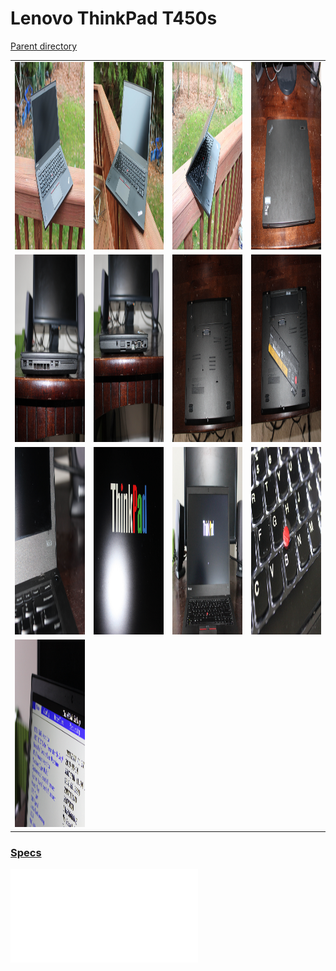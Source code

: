 # Lenovo ThinkPad T450s
[Parent directory](../index.md)

<table>
  <tr>
    <td><img src='IMG_5302.JPG' width='400' height='300'/></td>
    <td><img src='IMG_5303.JPG' width='400' height='300'/></td>
    <td><img src='IMG_5304.JPG' width='400' height='300'/></td>
    <td><img src='IMG_5305.JPG' width='400' height='300'/></td>
  </tr>
  <tr>
    <td><img src='IMG_5306.JPG' width='400' height='300'/></td>
    <td><img src='IMG_5307.JPG' width='400' height='300'/></td>
    <td><img src='IMG_5308.JPG' width='400' height='300'/></td>
    <td><img src='IMG_5309.JPG' width='400' height='300'/></td>
  </tr>
  <tr>
    <td><img src='IMG_5310.JPG' width='400' height='300'/></td>
    <td><img src='IMG_5311.JPG' width='400' height='300'/></td>
    <td><img src='IMG_5313.JPG' width='400' height='300'/></td>
    <td><img src='IMG_5314.JPG' width='400' height='300'/></td>
  </tr>
  <tr>
    <td><img src='IMG_5317.JPG' width='400' height='300'/></td>
  </tr>
</table>

### [Specs](Specs.txt)

<embed src='Specs.txt'>
